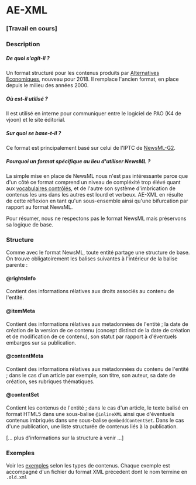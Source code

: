 # AE-XML

### \[Travail en cours\]

### Description

##### De quoi s'agit-il ?

Un format structuré pour les contenus produits par [Alternatives Economiques](https://www.alternatives-economiques.fr), nouveau pour 2018. Il remplace l'ancien format, en place depuis le milieu des années 2000.

##### Où est-il utilisé ?

Il est utilisé en interne pour communiquer entre le logiciel de PAO (K4 de vjoon) et le site éditorial.

##### Sur quoi se base-t-il ?
Ce format est principalement basé sur celui de l'IPTC de [NewsML-G2](https://iptc.org/standards/newsml-g2/).

##### Pourquoi un format spécifique au lieu d'utiliser NewsML ? 

La simple mise en place de NewsML nous n'est pas intéressante parce que d'un côté ce format comprend un niveau de compléxité trop élévé quant aux [vocabulaires contrôlés](https://iptc.org/std/NewsML-G2/guidelines/#controlled-vocabularies-and-qcodes), et de l'autre son système d'imbrication de contenus les uns dans les autres est lourd et verbeux. AE-XML en résulte de cette réflexion en tant qu'un sous-ensemble ainsi qu'une bifurcation par rapport au format NewsML.

Pour résumer, nous ne respectons pas le format NewsML mais préservons sa logique de base.

### Structure

Comme avec le format NewsML, toute entité partage une structure de base. On trouve obligatoirement les balises suivantes à l'intérieur de la balise parente :

#### @rightsInfo

Contient des informations rélatives aux droits associés au contenu de l'entité.

#### @itemMeta

Contient des informations rélatives aux metadonnées de l'entité ; la date de création de la version de ce contenu (concept distinct de la date de création et de modification de ce contenu), son statut par rapport à d'éventuels embargos sur sa publication.

#### @contentMeta

Contient des informations rélatives aux métadonnées du contenu de l'entité ; dans le cas d'un article par exemple, son titre, son auteur, sa date de création, ses rubriques thématiques.

#### @contentSet

Contient les contenus de l'entité ; dans le cas d'un article, le texte balisé en format HTML5 dans une sous-balise `@inlineXML` ainsi que d'éventuels contenus imbriqués dans une sous-balise `@embeddContentSet`. Dans le cas d'une publication, une liste structurée de contenus liés à la publication.

\[... plus d'informations sur la structure à venir ...\]

### Exemples 

Voir les [exemples](https://github.com/alter-eco/ae-xml/tree/master/examples) selon les types de contenus. Chaque exemple est accompagné d'un fichier du format XML précedent dont le nom termine en `.old.xml`
